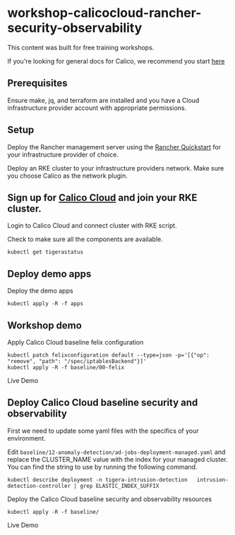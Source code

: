 # workshop-calicocloud-rancher-security-observability

This content was built for free training workshops. 

If you're looking for general docs for Calico, we recommend you start [here](https://docs.tigera.io/)

## Prerequisites

Ensure make, jq, and terraform are installed and you have a Cloud infrastructure provider account with appropriate permissions.

## Setup

Deploy the Rancher management server using the [Rancher Quickstart](https://github.com/rancher/quickstart) for your infrastructure provider of choice.

Deploy an RKE cluster to your infrastructure providers network.  Make sure you choose Calico as the network plugin.

## Sign up for [Calico Cloud](https://www.calicocloud.io/home) and join your RKE cluster.

Login to Calico Cloud and connect cluster with RKE script.

Check to make sure all the components are available.

```
kubectl get tigerastatus
```

## Deploy demo apps

Deploy the demo apps

```
kubectl apply -R -f apps
```

## Workshop demo

Apply Calico Cloud baseline felix configuration

```
kubectl patch felixconfiguration default --type=json -p='[{"op": "remove", "path": "/spec/iptablesBackend"}]'
kubectl apply -R -f baseline/00-felix
```

Live Demo

## Deploy Calico Cloud baseline security and observability

First we need to update some yaml files with the specifics of your environment.

Edit `baseline/12-anomaly-detection/ad-jobs-deployment-managed.yaml` and replace the CLUSTER_NAME value with the index for your managed cluster.  You can find the string to use by running the following command.

```
kubectl describe deployment -n tigera-intrusion-detection   intrusion-detection-controller | grep ELASTIC_INDEX_SUFFIX
```

Deploy the Calico Cloud baseline security and observability resources

```
kubectl apply -R -f baseline/
```

Live Demo
